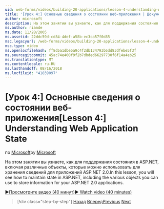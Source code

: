 ```yaml
---
uid: web-forms/videos/building-20-applications/lesson-4-understanding-web-application-state
title: '[Урок 4:] Основные сведения о состоянии веб-приложения | Документация Майкрософт'
author: microsoft
description: На этом занятии вы узнаете, как для поддержания состояния в ASP.NET, включая различные объекты, которые можно использовать для хранения сведений о приложение ASP.NET 2.0...
ms.author: riande
ms.date: 11/28/2005
ms.assetid: 22ddc59d-cd84-4def-a58b-ec3ca57f0d85
msc.legacyurl: /web-forms/videos/building-20-applications/lesson-4-understanding-web-application-state
msc.type: video
ms.openlocfilehash: ff8d5a1dbe5a9c4f2db134793b6dd83dfebe5f3f
ms.sourcegitcommit: 45ac74e400f9f2b7dbded66297730f6f14a4eb25
ms.translationtype: MT
ms.contentlocale: ru-RU
ms.lasthandoff: 08/16/2018
ms.locfileid: "41839097"
---
```

<a name="lesson-4-understanding-web-application-state"></a><span data-ttu-id="08ea7-103">[Урок 4:] Основные сведения о состоянии веб-приложения</span><span class="sxs-lookup"><span data-stu-id="08ea7-103">[Lesson 4:] Understanding Web Application State</span></span>
====================
<span data-ttu-id="08ea7-104">по [Microsoft](https://github.com/microsoft)</span><span class="sxs-lookup"><span data-stu-id="08ea7-104">by [Microsoft](https://github.com/microsoft)</span></span>

<span data-ttu-id="08ea7-105">На этом занятии вы узнаете, как для поддержания состояния в ASP.NET, включая различные объекты, которые можно использовать для хранения сведений для приложений ASP.NET 2.0.</span><span class="sxs-lookup"><span data-stu-id="08ea7-105">In this lesson, you will see how to maintain state in ASP.NET, including the various objects you can use to store information for your ASP.NET 2.0 applications.</span></span>

[<span data-ttu-id="08ea7-106">&#9654;Просмотрите видео (40 минут)</span><span class="sxs-lookup"><span data-stu-id="08ea7-106">&#9654; Watch video (40 minutes)</span></span>](https://channel9.msdn.com/Blogs/ASP-NET-Site-Videos/lesson-4-understanding-web-application-state)

> [!div class="step-by-step"]
> <span data-ttu-id="08ea7-107">[Назад](lesson-3-understanding-more-about-events-and-postback.md)
> [Вперед](lesson-5-debugging-and-tracing-your-website.md)</span><span class="sxs-lookup"><span data-stu-id="08ea7-107">[Previous](lesson-3-understanding-more-about-events-and-postback.md)
[Next](lesson-5-debugging-and-tracing-your-website.md)</span></span>
